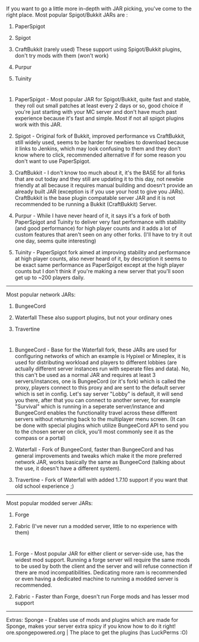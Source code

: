If you want to go a little more in-depth with JAR picking, you've come to the right place.
Most popular Spigot/Bukkit JARs are :  
1. PaperSpigot

2. Spigot

3. CraftBukkit (rarely used)                  These support using Spigot/Bukkit plugins, don't try mods with them (won't work)

4. Purpur

5. Tuinity
#

1. PaperSpigot - Most popular JAR for Spigot/Bukkit, quite fast and stable, they roll out small patches at least every 2 days or so, good choice if you're just
                 starting with your MC server and don't have much past experience because it's fast and simple. Most if not all spigot plugins work with this
                 JAR.

2. Spigot - Original fork of Bukkit, improved performance vs CraftBukkit, still widely used, seems to be harder for newbies to download because it links to Jenkins,
            which may look confusing to them and they don't know where to click, recommended alternative if for some reason you don't want to use PaperSpigot.

3. CraftBukkit - I don't know too much about it, it's the BASE for all forks that are out today and they still are updating it to this day, not newbie friendly
                 at all because it requires manual building and doesn't provide an already built JAR (exception is if you use your host to give you JARs).
                 CraftBukkit is the base plugin compatable server JAR and it is not recommended to be running a Bukkit (CraftBukkit) Server.
                 
4. Purpur - While I have never heard of it, it says it's a fork of both PaperSpigot and Tuinity to deliver very fast performance with stability (and good performance)
            for high player counts and it adds a lot of custom features that aren't seen on any other forks. 
            (I'll have to try it out one day, seems quite interesting)
            
5. Tuinity - PaperSpigot fork aimed at improving stability and performance at high player counts, also never heard of it, by description it seems to be exact same
             performance as PaperSpigot except at the high player counts but I don't think if you're making a new server that you'll soon get up to ~200 players
             daily.
             
-------------------------------------------------------------------------------------------------------------------------------------------------------------------

Most popular network JARs: 
1. BungeeCord

2. Waterfall                                        These also support plugins, but not your ordinary ones   

3. Travertine
#
                            
1. BungeeCord - Base for the Waterfall fork, these JARs are used for configuring networks of which an example is Hypixel or Mineplex, it is used for distributing
                workload and players to different lobbies (are actually different server instances run with seperate files and data).
                No, this can't be used as a normal JAR and requires at least 3 servers/instances, one is BungeeCord (or it's fork) which is called the proxy, players
                connect to this proxy and are sent to the default server which is set in config. Let's say server "Lobby" is default, it will send you there,
                after that you can connect to another server, for example "Survival" which is running in a seperate server/instance and BungeeCord enables the functionality
                travel across these different servers without returning back to the multiplayer menu screen.
                (It can be done with special plugins which utilize BungeeCord API to send you to the chosen server on click, you'll most commonly see it as the
                compass or a portal)
               
2. Waterfall - Fork of BungeeCord, faster than BungeeCord and has general improvements and tweaks which make it the more preferred network JAR, works basically the
               same as BungeeCord (talking about the use, it doesn't have a different system).

3. Travertine - Fork of Waterfall with added 1.7.10 support if you want that old school experience ;) 

-------------------------------------------------------------------------------------------------------------------------------------------------------------------

Most popular modded server JARs:  
1. Forge

2. Fabric           (I've never run a modded server, little to no experience with them)
#

1. Forge - Most popular JAR for either client or server-side use, has the widest mod support. Running a forge server will require the same mods to be used by both the client 
           and the server and will refuse connection if there are mod incompatibilities. Dedicating more ram is recommended or even having a dedicated machine to running a 
           modded server is recommended.

2. Fabric - Faster than Forge, doesn't run Forge mods and has lesser mod support

-------------------------------------------------------------------------------------------------------------------------------------------------------------------

Extras: Sponge - Enables use of mods and plugins which are made for Sponge, makes your server extra spicy if you know how to do it right! 
                 ore.spongepowered.org | The place to get the plugins (has LuckPerms :O)
                          
